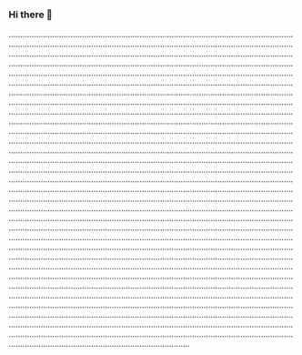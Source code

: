 ### Hi there 👋

...............................................................................................................................................................................................................................................................................................................................................................................................................................................................................................................................................................................................................................................................................................................................................................................................................................................................................................................................................................................................................................................................................................................................................................................................................................................................................................................................................................................................................................................................................................................................................................................................................................................................................................................................................................................................................................................................................................................................................................................................................................................................................................................................................................................................................................................................................................................................................................................................................................................................................................................................................................................................................................................................................................................................................................................................................................................................................................................................................................................................................................................................................................................................................................................................................................................................................................................................................................................................................................................................................................................................................................................................................................................................................................................................................................................................................................................................................................................................................................................................................................................................................................................................................................................................................